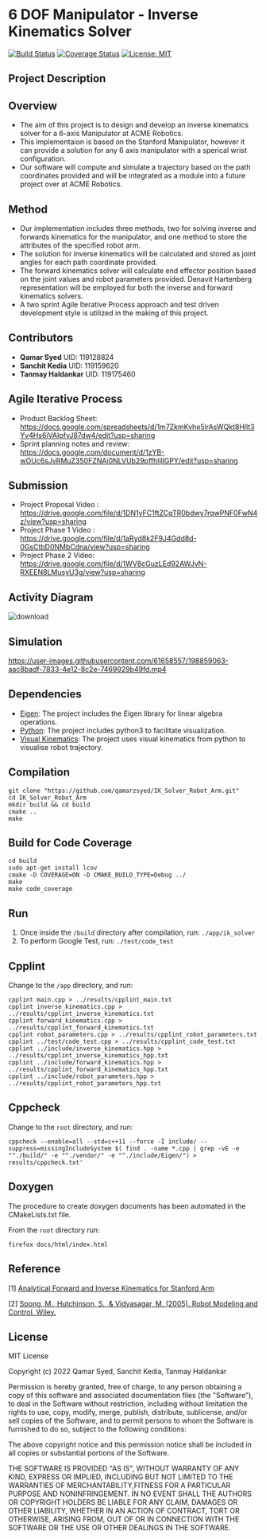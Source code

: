 # 6 DOF Manipulator - Inverse Kinematics Solver

[![Build Status](https://github.com/qamarzsyed/IK_Solver_Robot_Arm/actions/workflows/cmake.yml/badge.svg)](https://github.com/qamarzsyed/IK_Solver_Robot_Arm/actions)
[![Coverage Status](https://coveralls.io/repos/github/qamarzsyed/IK_Solver_Robot_Arm/badge.svg?branch=main)](https://coveralls.io/github/qamarzsyed/IK_Solver_Robot_Arm?branch=main)
[![License: MIT](https://img.shields.io/badge/License-MIT-yellow.svg)](https://opensource.org/licenses/MIT)

## Project Description

## Overview

- The aim of this project is to design and develop an inverse kinematics solver for a 6-axis Manipulator at ACME Robotics.
- This implementaion is based on the Stanford Manipulator, however it can provide a solution for any 6 axis             manipulator with a sperical wrist configuration. 
- Our software will compute and simulate a trajectory based on the path coordinates provided and will be integrated as a module into a future project over at ACME Robotics.

## Method
- Our implementation includes three methods, two for solving inverse and forwards kinematics for the manipulator, and one method to store the attributes of the specified robot arm.
- The solution for inverse kinematics will be calculated and stored as joint angles for each path coordinate provided.
- The forward kinematics solver will calculate end effector position based on the joint values and robot parameters provided. Denavit Hartenberg representation will be employed for both the inverse and forward kinematics solvers.
- A two sprint Agile Iterative Process approach and test driven development style is utilized in the making of this project.

## Contributors
- **Qamar Syed**  UID: 119128824 
- **Sanchit Kedia** UID: 119159620
- **Tanmay Haldankar** UID: 119175460

## Agile Iterative Process
- Product Backlog Sheet: https://docs.google.com/spreadsheets/d/1m7ZkmKvhe5lrAsWQkt8Hllt3Yv4Hs6iVAIpfvJ87dw4/edit?usp=sharing
- Sprint planning notes and review: https://docs.google.com/document/d/1zYB-wOUc6sJvRMuZ350FZNAi0NLVUb29pffhljllGPY/edit?usp=sharing

## Submission
- Project Proposal Video : https://drive.google.com/file/d/1DN1yFC1ftZCqTR0bdwy7rqwPNF0FwN4z/view?usp=sharing
- Project Phase 1 Video : https://drive.google.com/file/d/1aRyd8k2F9J4Gdd8d-0GsCtbD0NMbCdna/view?usp=sharing
- Project Phase 2 Video: https://drive.google.com/file/d/1WV8cGuzLEd92AWJvN-RXEEN8LMusyU3g/view?usp=sharing

## Activity Diagram

![download](https://user-images.githubusercontent.com/61658557/198859132-304277c0-3869-4e58-b2ad-2e2a997445e8.png)

## Simulation
https://user-images.githubusercontent.com/61658557/198859063-aac8badf-7833-4e12-8c2e-7469929b49fd.mp4

## Dependencies
- [Eigen](http://eigen.tuxfamily.org/index.php?title=Main_Page): The project includes the Eigen library for linear algebra operations.
- [Python](https://www.python.org/): The project includes python3 to facilitate visualization.
- [Visual Kinematics](https://pypi.org/project/visual-kinematics/): The project uses visual kinematics from python to visualise robot trajectory.

## Compilation
```
git clone "https://github.com/qamarzsyed/IK_Solver_Robot_Arm.git"
cd IK_Solver_Robot_Arm
mkdir build && cd build
cmake .. 
make
```

## Build for Code Coverage
```
cd build
sudo apt-get install lcov
cmake -D COVERAGE=ON -D CMAKE_BUILD_TYPE=Debug ../
make 
make code_coverage
```

## Run

1. Once inside the `/build` directory after compilation, run: `./app/ik_solver`
2. To perform Google Test, run:  `./test/code_test`

## Cpplint

Change to the `/app` directory, and run:
```
cpplint main.cpp > ../results/cpplint_main.txt
cpplint inverse_kinematics.cpp > ../results/cpplint_inverse_kinematics.txt
cpplint forward_kinematics.cpp > ../results/cpplint_forward_kinematics.txt
cpplint robot_parameters.cpp > ../results/cpplint_robot_parameters.txt
cpplint ../test/code_test.cpp > ../results/cpplint_code_test.txt
cpplint ../include/inverse_kinematics.hpp > ../results/cpplint_inverse_kinematics_hpp.txt
cpplint ../include/forward_kinematics.hpp > ../results/cpplint_forward_kinematics_hpp.txt
cpplint ../include/robot_parameters.hpp > ../results/cpplint_robot_parameters_hpp.txt
```

## Cppcheck

Change to the `root` directory, and run:
```
cppcheck --enable=all --std=c++11 --force -I include/ --suppress=missingIncludeSystem $( find . -name *.cpp | grep -vE -e "^./build/" -e "^./vendor/" -e "^./include/Eigen/") > results/cppcheck.txt'
```

## Doxygen

The procedure to create doxygen documents has been automated in the CMakeLists.txt file.

From the `root` directory run:
```
firefox docs/html/index.html
```

## Reference

[1] [Analytical Forward and Inverse Kinematics for Stanford Arm](https://www.youtube.com/watch?v=wNBM4EmRze8&ab_channel=EngineeringEducatorAcademy)

[2] [Spong, M., Hutchinson, S., & Vidyasagar, M. (2005). Robot Modeling and Control. Wiley.](https://books.google.com/books?id=A0OXDwAAQBAJ)

## License

MIT License

Copyright (c) 2022 Qamar Syed, Sanchit Kedia, Tanmay Haldankar

Permission is hereby granted, free of charge, to any person obtaining a copy of this software and associated documentation files (the "Software"), to deal in the Software without restriction, including without limitation the rights to use, copy, modify, merge, publish, distribute, sublicense, and/or sell copies of the Software, and to permit persons to whom the Software is furnished to do so, subject to the following conditions:

The above copyright notice and this permission notice shall be included in all copies or substantial portions of the Software.

THE SOFTWARE IS PROVIDED "AS IS", WITHOUT WARRANTY OF ANY KIND, EXPRESS OR IMPLIED, INCLUDING BUT NOT LIMITED TO THE WARRANTIES OF MERCHANTABILITY,FITNESS FOR A PARTICULAR PURPOSE AND NONINFRINGEMENT. IN NO EVENT SHALL THE AUTHORS OR COPYRIGHT HOLDERS BE LIABLE FOR ANY CLAIM, DAMAGES OR OTHER LIABILITY, WHETHER IN AN ACTION OF CONTRACT, TORT OR OTHERWISE, ARISING FROM, OUT OF OR IN CONNECTION WITH THE SOFTWARE OR THE USE OR OTHER DEALINGS IN THE SOFTWARE.
